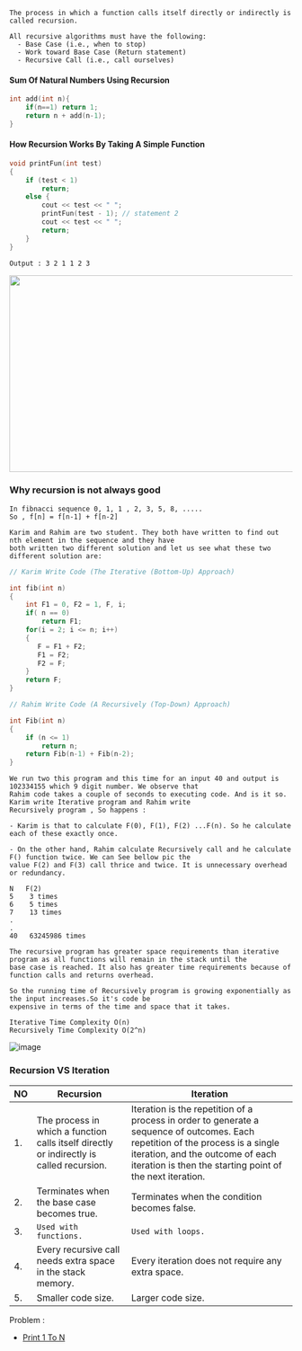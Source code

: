 ```
The process in which a function calls itself directly or indirectly is called recursion.

All recursive algorithms must have the following:
  - Base Case (i.e., when to stop)
  - Work toward Base Case (Return statement)
  - Recursive Call (i.e., call ourselves)
```
#### Sum Of Natural Numbers Using Recursion
```c++
int add(int n){
    if(n==1) return 1;
    return n + add(n-1);
}
```
####  How Recursion Works By Taking A Simple Function
```c++
void printFun(int test)
{
    if (test < 1)
        return;
    else {
        cout << test << " ";
        printFun(test - 1); // statement 2
        cout << test << " ";
        return;
    }
}
```
```
Output : 3 2 1 1 2 3
```
<img src="https://user-images.githubusercontent.com/59710234/165937627-f6d15a2b-6088-4f42-8dd7-b347a99b3b1d.png" width="800" height="350">

### Why recursion is not always good
```
In fibnacci sequence 0, 1, 1 , 2, 3, 5, 8, .....
So , f[n] = f[n-1] + f[n-2]

Karim and Rahim are two student. They both have written to find out nth element in the sequence and they have
both written two different solution and let us see what these two different solution are:
```
```c++
// Karim Write Code (The Iterative (Bottom-Up) Approach)

int fib(int n)
{
    int F1 = 0, F2 = 1, F, i;
    if( n == 0)
        return F1;
    for(i = 2; i <= n; i++)
    {
       F = F1 + F2;
       F1 = F2;
       F2 = F;
    }
    return F;
}
```
```c++
// Rahim Write Code (A Recursively (Top-Down) Approach)

int Fib(int n)
{
    if (n <= 1)
        return n;
    return Fib(n-1) + Fib(n-2);
}
```
```
We run two this program and this time for an input 40 and output is 102334155 which 9 digit number. We observe that 
Rahim code takes a couple of seconds to executing code. And is it so. Karim write Iterative program and Rahim write 
Recursively program , So happens :

- Karim is that to calculate F(0), F(1), F(2) ...F(n). So he calculate each of these exactly once.

- On the other hand, Rahim calculate Recursively call and he calculate F() function twice. We can See bellow pic the
value F(2) and F(3) call thrice and twice. It is unnecessary overhead or redundancy.

N   F(2)
5    3 times
6    5 times
7    13 times
.
.
40   63245986 times

The recursive program has greater space requirements than iterative program as all functions will remain in the stack until the
base case is reached. It also has greater time requirements because of function calls and returns overhead.

So the running time of Recursively program is growing exponentially as the input increases.So it's code be 
expensive in terms of the time and space that it takes.

Iterative Time Complexity O(n)
Recursively Time Complexity O(2^n)
```
![image](https://user-images.githubusercontent.com/59710234/174422393-ceebce83-6f51-48e3-b1b5-58896ca12984.png)

### Recursion VS Iteration
|NO  |Recursion                                                                                 |Iteration                                                            |
| -  | ---------------------------------------------------------------------------------------  | --------------------------------------------------------------------|
| 1. |The process in which a function calls itself directly or indirectly is called recursion.| Iteration is the repetition of a process in order to generate a sequence of outcomes. Each repetition of the process is a single iteration, and the outcome of each iteration is then the starting point of the next iteration.|
| 2. |Terminates when the base case becomes true.                 |Terminates when the condition becomes false.|
| 3. |`Used with functions.`                                        |`Used with loops.`         |
| 4. |Every recursive call needs extra space in the stack memory. |Every iteration does not require any extra space.         |
| 5. |Smaller code size.                                          |Larger code size. |

Problem :
- [Print 1 To N](https://practice.geeksforgeeks.org/problems/print-1-to-n-without-using-loops-1587115620/1/?category)
